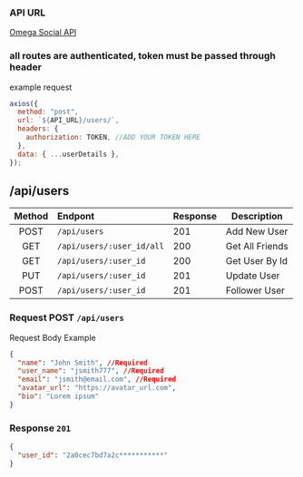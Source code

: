 ### API URL

[Omega Social API](https://api-omega.herokuapp.com/)

### all routes are authenticated, token must be passed through header

example request

```javascript
axios({
  method: "post",
  url: `${API_URL}/users/`,
  headers: {
    authorization: TOKEN, //ADD YOUR TOKEN HERE
  },
  data: { ...userDetails },
});
```

## **/api/users**

| Method | Endpont                   | Response | Description     |
| :----: | :------------------------ | -------- | --------------- |
|  POST  | `/api/users`              | 201      | Add New User    |
|  GET   | `/api/users/:user_id/all` | 200      | Get All Friends |
|  GET   | `/api/users/:user_id`     | 200      | Get User By Id  |
|  PUT   | `/api/users/:user_id`     | 201      | Update User     |
|  POST  | `/api/users/:user_id`     | 201      | Follower User   |

### Request POST `/api/users`

Request Body Example

```json
{
  "name": "John Smith", //Required
  "user_name": "jsmith777", //Required
  "email": "jsmith@email.com", //Required
  "avatar_url": "https://avatar_url.com",
  "bio": "Lorem ipsum"
}
```

### Response `201`

```json
{
  "user_id": "2a0cec7bd7a2c***********"
}
```
